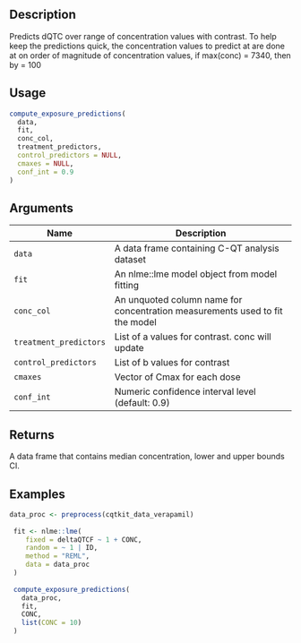 ## Description

Predicts dQTC over range of concentration values with contrast.
 To help keep the predictions quick, the concentration values to predict at are
 done at on order of magnitude of concentration values, if max(conc) = 7340, then by = 100

## Usage

```r
compute_exposure_predictions(
  data,
  fit,
  conc_col,
  treatment_predictors,
  control_predictors = NULL,
  cmaxes = NULL,
  conf_int = 0.9
)
```

## Arguments

| Name | Description |
|------|-------------|
| `data` | A data frame containing C-QT analysis dataset |
| `fit` | An nlme::lme model object from model fitting |
| `conc_col` | An unquoted column name for concentration measurements used to fit the model |
| `treatment_predictors` | List of a values for contrast. conc will update |
| `control_predictors` | List of b values for contrast |
| `cmaxes` | Vector of Cmax for each dose |
| `conf_int` | Numeric confidence interval level (default: 0.9) |

## Returns

A data frame that contains median concentration,
 lower and upper bounds CI.

## Examples

```r
data_proc <- preprocess(cqtkit_data_verapamil)
 
 fit <- nlme::lme(
    fixed = deltaQTCF ~ 1 + CONC,
    random = ~ 1 | ID,
    method = "REML",
    data = data_proc
 )
 
 compute_exposure_predictions(
   data_proc,
   fit,
   CONC,
   list(CONC = 10)
 )
```


